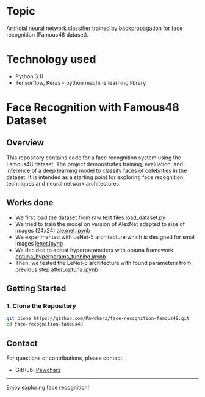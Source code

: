 # Topic
Artificial neural network classifier trained by backpropagation for face recognition (Famous48 dataset).

# Technology used
- Python 3.11
- Tensorflow, Keras - python machine learning library


# Face Recognition with Famous48 Dataset

## Overview
This repository contains code for a face recognition system using the Famous48 dataset. The project demonstrates training, evaluation, and inference of a deep learning model to classify faces of celebrities in the dataset. It is intended as a starting point for exploring face recognition techniques and neural network architectures.

## Works done
- We first load the dataset from raw text files [load_dataset.py](utils/load_dataset.py)
- We tried to train the model on version of AlexNet adapted to size of images (24x24) [alexnet.ipynb](alexnet.ipynb)
- We experimented with LeNet-5 architecture which is designed for small images [lenet.ipynb](lenet.ipynb)
- We decided to adjust hyperparameters with optuna framework [optuna_hyperparams_tunning.ipynb](optuna_hyperparams_tunning.ipynb)
- Then, we tested the LeNet-5 architecture with found parameters from previous step [after_optuna.ipynb](after_optuna.ipynb)

## Getting Started

### 1. Clone the Repository
```bash
git clone https://github.com/Pawcharz/face-recognition-famous48.git
cd face-recognition-famous48
```

## Contact
For questions or contributions, please contact:
- GitHub: [Pawcharz](https://github.com/Pawcharz)

---
Enjoy exploring face recognition!
